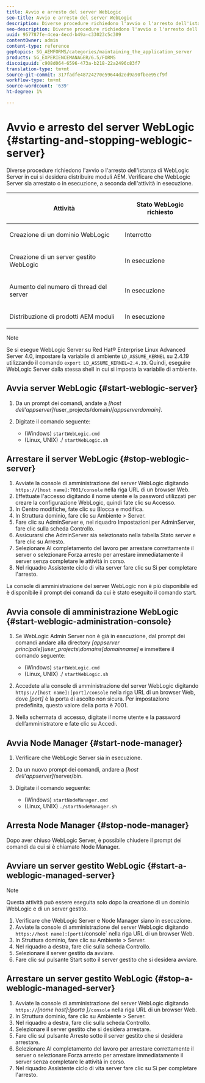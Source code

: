 ```yaml
---
title: Avvio e arresto del server WebLogic
seo-title: Avvio e arresto del server WebLogic
description: Diverse procedure richiedono l'avvio o l'arresto dell'istanza di WebLogic Server in cui si desidera distribuire moduli AEM. Questo documento descrive come avviare e arrestare il server WebLogic.
seo-description: Diverse procedure richiedono l'avvio o l'arresto dell'istanza di WebLogic Server in cui si desidera distribuire moduli AEM. Questo documento descrive come avviare e arrestare il server WebLogic.
uuid: 957787fe-4cea-4ecd-b49a-c33023c5c309
contentOwner: admin
content-type: reference
geptopics: SG_AEMFORMS/categories/maintaining_the_application_server
products: SG_EXPERIENCEMANAGER/6.5/FORMS
discoiquuid: c908d064-6596-473a-b218-22a2496c83f7
translation-type: tm+mt
source-git-commit: 317fadfe48724270e59644d2ed9a90fbee95cf9f
workflow-type: tm+mt
source-wordcount: '639'
ht-degree: 1%

---
```



# Avvio e arresto del server WebLogic {#starting-and-stopping-weblogic-server}

Diverse procedure richiedono l&#39;avvio o l&#39;arresto dell&#39;istanza di WebLogic Server in cui si desidera distribuire moduli AEM. Verificare che WebLogic Server sia arrestato o in esecuzione, a seconda dell&#39;attività in esecuzione.

<table>
 <thead>
  <tr>
   <th><p>Attività</p></th>
   <th><p>Stato WebLogic richiesto</p></th>
  </tr>
 </thead>
 <tbody>
  <tr>
   <td><p>Creazione di un dominio WebLogic</p></td>
   <td><p>Interrotto</p></td>
  </tr>
  <tr>
   <td><p>Creazione di un server gestito WebLogic</p></td>
   <td><p>In esecuzione</p></td>
  </tr>
  <tr>
   <td><p>Aumento del numero di thread del server</p></td>
   <td><p>In esecuzione</p></td>
  </tr>
  <tr>
   <td><p>Distribuzione di prodotti AEM moduli</p></td>
   <td><p>In esecuzione</p></td>
  </tr>
 </tbody>
</table>

>[!NOTE]
>
>Se si esegue WebLogic Server su Red Hat® Enterprise Linux Advanced Server 4.0, impostare la variabile di ambiente `LD_ASSUME_KERNEL` su 2.4.19 utilizzando il comando `export LD_ASSUME_KERNEL=2.4.19`. Quindi, eseguire WebLogic Server dalla stessa shell in cui si imposta la variabile di ambiente.

## Avvia server WebLogic {#start-weblogic-server}

1. Da un prompt dei comandi, andate a *[host dell&#39;appserver]*/user_projects/domain/*[appserverdomain]*.
1. Digitate il comando seguente:

   * (Windows) `startWebLogic.cmd`
   * (Linux, UNIX) ./ `startWebLogic.sh`

## Arrestare il server WebLogic {#stop-weblogic-server}

1. Avviate la console di amministrazione del server WebLogic digitando `https://[host name]:7001/console` nella riga URL di un browser Web.
1. Effettuate l&#39;accesso digitando il nome utente e la password utilizzati per creare la configurazione WebLogic, quindi fate clic su Accesso.
1. In Centro modifiche, fate clic su Blocca e modifica.
1. In Struttura dominio, fare clic su Ambiente > Server.
1. Fare clic su AdminServer e, nel riquadro Impostazioni per AdminServer, fare clic sulla scheda Controllo.
1. Assicurarsi che AdminServer sia selezionato nella tabella Stato server e fare clic su Arresto.
1. Selezionare Al completamento del lavoro per arrestare correttamente il server o selezionare Forza arresto per arrestare immediatamente il server senza completare le attività in corso.
1. Nel riquadro Assistente ciclo di vita server fare clic su Sì per completare l&#39;arresto.

La console di amministrazione del server WebLogic non è più disponibile ed è disponibile il prompt dei comandi da cui è stato eseguito il comando start.

## Avvia console di amministrazione WebLogic {#start-weblogic-administration-console}

1. Se WebLogic Admin Server non è già in esecuzione, dal prompt dei comandi andare alla directory *[appserver principale]\user_projects\domains\[domainname]* e immettere il comando seguente:

   * (Windows) `startWebLogic.cmd`
   * (Linux, UNIX) ./ `startWebLogic.sh`

1. Accedete alla console di amministrazione del server WebLogic digitando `https://[host name]:[port]/console` nella riga URL di un browser Web, dove *[port]* è la porta di ascolto non sicura. Per impostazione predefinita, questo valore della porta è 7001.
1. Nella schermata di accesso, digitate il nome utente e la password dell’amministratore e fate clic su Accedi.

## Avvia Node Manager {#start-node-manager}

1. Verificare che WebLogic Server sia in esecuzione.
1. Da un nuovo prompt dei comandi, andare a *[host dell&#39;appserver]*/server/bin.
1. Digitate il comando seguente:

   * (Windows) `startNodeManager.cmd`
   * (Linux, UNIX) `./startNodeManager.sh`

## Arresta Node Manager {#stop-node-manager}

Dopo aver chiuso WebLogic Server, è possibile chiudere il prompt dei comandi da cui si è chiamato Node Manager.

## Avviare un server gestito WebLogic {#start-a-weblogic-managed-server}

>[!NOTE]
>
>Questa attività può essere eseguita solo dopo la creazione di un dominio WebLogic e di un server gestito.

1. Verificare che WebLogic Server e Node Manager siano in esecuzione.
1. Avviate la console di amministrazione del server WebLogic digitando `https://host name]:[port]`/console` nella riga URL di un browser Web.
1. In Struttura dominio, fare clic su Ambiente > Server.
1. Nel riquadro a destra, fare clic sulla scheda Controllo.
1. Selezionare il server gestito da avviare.
1. Fare clic sul pulsante Start sotto il server gestito che si desidera avviare.

## Arrestare un server gestito WebLogic {#stop-a-weblogic-managed-server}

1. Avviate la console di amministrazione del server WebLogic digitando `https://`*[nome host]:[porta ]*`/console` nella riga URL di un browser Web.
1. In Struttura dominio, fare clic su Ambiente > Server.
1. Nel riquadro a destra, fare clic sulla scheda Controllo.
1. Selezionare il server gestito che si desidera arrestare.
1. Fare clic sul pulsante Arresto sotto il server gestito che si desidera arrestare.
1. Selezionare Al completamento del lavoro per arrestare correttamente il server o selezionare Forza arresto per arrestare immediatamente il server senza completare le attività in corso.
1. Nel riquadro Assistente ciclo di vita server fare clic su Sì per completare l&#39;arresto.

